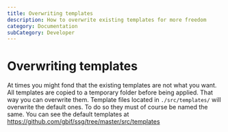 ```yaml
---
title: Overwriting templates
description: How to overwrite existing templates for more freedom
category: Documentation
subCategory: Developer
---
```


# Overwriting templates

At times you might fond that the existing templates are not what you want. All templates are copied to a temporary folder before being applied. That way you can overwrite them.
Template files located in `./src/templates/` will overwrite the default ones. To do so they must of course be named the same. You can see the default templates at https://github.com/gbif/ssg/tree/master/src/templates


